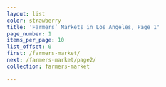 ```yaml
---
layout: list
color: strawberry
title: 'Farmers’ Markets in Los Angeles, Page 1'
page_number: 1
items_per_page: 10
list_offset: 0
first: /farmers-market/
next: /farmers-market/page2/
collection: farmers-market

---
```

